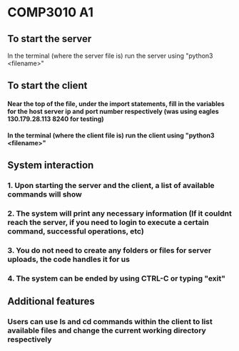 # COMP3010 A1

## To start the server
In the terminal (where the server file is) run the server using "python3 \<filename>"


## To start the client
#### Near the top of the file, under the import statements, fill in the variables for the host server ip and port number respectively (was using eagles 130.179.28.113 8240 for testing)
#### In the terminal (where the client file is) run the client using "python3 \<filename>"


## System interaction
### 1. Upon starting the server and the client, a list of available commands will show
### 2. The system will print any necessary information (If it couldnt reach the server, if you need to login to execute a certain command, successful operations, etc)
### 3. You do not need to create any folders or files for server uploads, the code handles it for us 
### 4. The system can be ended by using CTRL-C or typing "exit"

## Additional features
### Users can use ls and cd commands within the client to list available files and change the current working directory respectively